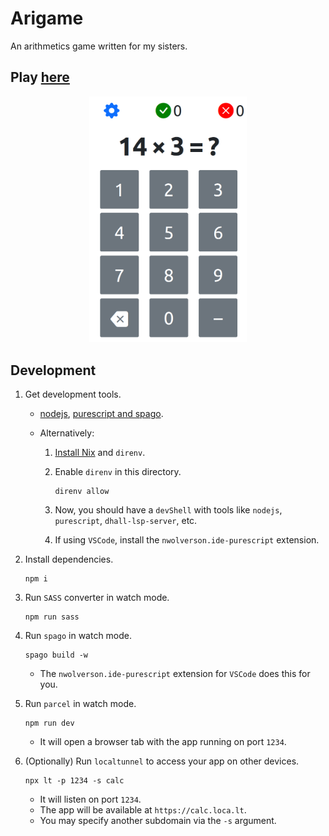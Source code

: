 # Arigame

An arithmetics game written for my sisters.

## Play [here](https://deemp.github.io/arigame/)

<div align="center"><img src="./README/mainScreen.png" width="50%"/></div>

## Development

1. Get development tools.

    - [nodejs](https://nodejs.org/en), [purescript and spago](https://www.purescript.org/).
    - Alternatively:

        1. [Install Nix](https://github.com/deemp/flakes/blob/main/README/InstallNix.md) and `direnv`.
        1. Enable `direnv` in this directory.

            ```console
            direnv allow
            ```

        1. Now, you should have a `devShell` with tools like `nodejs`, `purescript`, `dhall-lsp-server`, etc.
        1. If using `VSCode`, install the `nwolverson.ide-purescript` extension.

1. Install dependencies.

    ```console
    npm i
    ```

1. Run `SASS` converter in watch mode.

    ```console
    npm run sass
    ```

1. Run `spago` in watch mode.

    ```console
    spago build -w
    ```

    - The `nwolverson.ide-purescript` extension for `VSCode` does this for you.

1. Run `parcel` in watch mode.

    ```console
    npm run dev
    ```

   - It will open a browser tab with the app running on port `1234`.

1. (Optionally) Run `localtunnel` to access your app on other devices.

    ```console
    npx lt -p 1234 -s calc
    ```

   - It will listen on port `1234`.
   - The app will be available at `https://calc.loca.lt`.
   - You may specify another subdomain via the `-s` argument.
